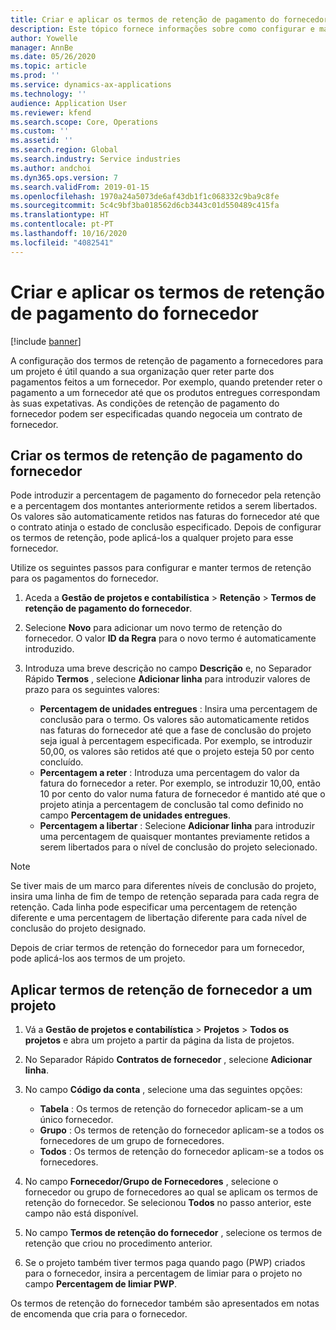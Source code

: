 ```yaml
---
title: Criar e aplicar os termos de retenção de pagamento do fornecedor
description: Este tópico fornece informações sobre como configurar e manter termos de retenção para pagamentos a fornecedores.
author: Yowelle
manager: AnnBe
ms.date: 05/26/2020
ms.topic: article
ms.prod: ''
ms.service: dynamics-ax-applications
ms.technology: ''
audience: Application User
ms.reviewer: kfend
ms.search.scope: Core, Operations
ms.custom: ''
ms.assetid: ''
ms.search.region: Global
ms.search.industry: Service industries
ms.author: andchoi
ms.dyn365.ops.version: 7
ms.search.validFrom: 2019-01-15
ms.openlocfilehash: 1970a24a5073de6af43db1f1c068332c9ba9c8fe
ms.sourcegitcommit: 5c4c9bf3ba018562d6cb3443c01d550489c415fa
ms.translationtype: HT
ms.contentlocale: pt-PT
ms.lasthandoff: 10/16/2020
ms.locfileid: "4082541"
---
```

# <a name="create-and-apply-vendor-payment-retention-terms"></a>Criar e aplicar os termos de retenção de pagamento do fornecedor

[!include [banner](../includes/banner.md)] 

A configuração dos termos de retenção de pagamento a fornecedores para um projeto é útil quando a sua organização quer reter parte dos pagamentos feitos a um fornecedor. Por exemplo, quando pretender reter o pagamento a um fornecedor até que os produtos entregues correspondam às suas expetativas. As condições de retenção de pagamento do fornecedor podem ser especificadas quando negoceia um contrato de fornecedor.

## <a name="create-vendor-payment-retention-terms"></a>Criar os termos de retenção de pagamento do fornecedor

Pode introduzir a percentagem de pagamento do fornecedor pela retenção e a percentagem dos montantes anteriormente retidos a serem libertados. Os valores são automaticamente retidos nas faturas do fornecedor até que o contrato atinja o estado de conclusão especificado. Depois de configurar os termos de retenção, pode aplicá-los a qualquer projeto para esse fornecedor.

Utilize os seguintes passos para configurar e manter termos de retenção para os pagamentos do fornecedor. 

1. Aceda a **Gestão de projetos e contabilística** > **Retenção** > **Termos de retenção de pagamento do fornecedor**.
2. Selecione **Novo** para adicionar um novo termo de retenção do fornecedor. O valor **ID da Regra** para o novo termo é automaticamente introduzido. 
3. Introduza uma breve descrição no campo **Descrição** e, no Separador Rápido **Termos** , selecione **Adicionar linha** para introduzir valores de prazo para os seguintes valores:

   - **Percentagem de unidades entregues** : Insira uma percentagem de conclusão para o termo. Os valores são automaticamente retidos nas faturas do fornecedor até que a fase de conclusão do projeto seja igual à percentagem especificada. Por exemplo, se introduzir 50,00, os valores são retidos até que o projeto esteja 50 por cento concluído.
   - **Percentagem a reter** : Introduza uma percentagem do valor da fatura do fornecedor a reter. Por exemplo, se introduzir 10,00, então 10 por cento do valor numa fatura de fornecedor é mantido até que o projeto atinja a percentagem de conclusão tal como definido no campo **Percentagem de unidades entregues**.
   - **Percentagem a libertar** : Selecione **Adicionar linha** para introduzir uma percentagem de quaisquer montantes previamente retidos a serem libertados para o nível de conclusão do projeto selecionado.

> [!NOTE]
> Se tiver mais de um marco para diferentes níveis de conclusão do projeto, insira uma linha de fim de tempo de retenção separada para cada regra de retenção. Cada linha pode especificar uma percentagem de retenção diferente e uma percentagem de libertação diferente para cada nível de conclusão do projeto designado.

Depois de criar termos de retenção do fornecedor para um fornecedor, pode aplicá-los aos termos de um projeto.

## <a name="apply-vendor-retention-terms-to-a-project"></a>Aplicar termos de retenção de fornecedor a um projeto

1. Vá a **Gestão de projetos e contabilística** > **Projetos** > **Todos os projetos** e abra um projeto a partir da página da lista de projetos.
2. No Separador Rápido **Contratos de fornecedor** , selecione **Adicionar linha**.
3. No campo **Código da conta** , selecione uma das seguintes opções: 

   - **Tabela** : Os termos de retenção do fornecedor aplicam-se a um único fornecedor.
   - **Grupo** : Os termos de retenção do fornecedor aplicam-se a todos os fornecedores de um grupo de fornecedores.
   - **Todos** : Os termos de retenção do fornecedor aplicam-se a todos os fornecedores.

4. No campo **Fornecedor/Grupo de Fornecedores** , selecione o fornecedor ou grupo de fornecedores ao qual se aplicam os termos de retenção do fornecedor. Se selecionou **Todos** no passo anterior, este campo não está disponível.
5. No campo **Termos de retenção do fornecedor** , selecione os termos de retenção que criou no procedimento anterior.
6. Se o projeto também tiver termos paga quando pago (PWP) criados para o fornecedor, insira a percentagem de limiar para o projeto no campo **Percentagem de limiar PWP**.

Os termos de retenção do fornecedor também são apresentados em notas de encomenda que cria para o fornecedor.

